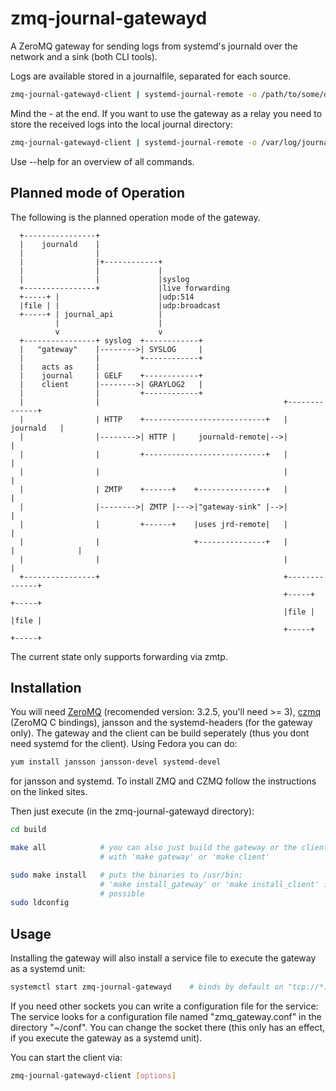 zmq-journal-gatewayd
====================

A ZeroMQ gateway for sending logs from systemd's journald over the network and a sink (both CLI tools).

Logs are available stored in a journalfile, separated for each source.

```bash
zmq-journal-gatewayd-client | systemd-journal-remote -o /path/to/some/dir/ -
```
Mind the - at the end.
If you want to use the gateway as a relay you need to store the received logs into the local journal directory:
```bash
zmq-journal-gatewayd-client | systemd-journal-remote -o /var/log/journal/[machine-id]
```

Use --help for an overview of all commands.

Planned mode of Operation
-----------------
The following is the planned operation mode of the gateway.

      +----------------+
      |    journald    |
      |                |
      |                |+------------+
      |                |             |
      |                |             |syslog
      +----------------+             |live forwarding
      +-----+ |                      |udp:514
      |file | |                      |udp:broadcast
      +-----+ | journal_api          |
              |                      |
              v                      v
      +----------------+ syslog  +------------+
      |   "gateway"    |-------->| SYSLOG     |
      |                |         +------------+
      |    acts as     |
      |    journal     | GELF    +------------+
      |    client      |-------->| GRAYLOG2   |
      |                |         +------------+
      |                |                                         +--------------+
      |                | HTTP    +---------------------------+   |   journald   |
      |                |-------->| HTTP |     journald-remote|-->|              |
      |                |         +---------------------------+   |              |
      |                |                                         |              |
      |                | ZMTP    +------+    +---------------+   |              |
      |                |-------->| ZMTP |--->|"gateway-sink" |-->|              |
      |                |         +------+    |uses jrd-remote|   |              |
      |                |                     +---------------+   |              |              |
      |                |                                         |              |
      +----------------+                                         +--------------+
                                                                 +-----+  +-----+
                                                                 |file |  |file |
                                                                 +-----+  +-----+
The current state only supports forwarding via zmtp.

Installation
------------

You will need [ZeroMQ](http://zeromq.org/intro:get-the-software) (recomended version: 3.2.5, you'll need >= 3), [czmq](https://github.com/zeromq/czmq#toc3-71)  (ZeroMQ C bindings), jansson and the systemd-headers (for the gateway only). The gateway and the client can be build seperately (thus you dont need systemd for the client). Using Fedora you can do:

```bash
yum install jansson jansson-devel systemd-devel
```

for jansson and systemd. To install ZMQ and CZMQ follow the instructions on  the linked sites.


Then just execute (in the zmq-journal-gatewayd directory):

```bash
cd build

make all	        # you can also just build the gateway or the client 
                	# with 'make gateway' or 'make client' 

sudo make install	# puts the binaries to /usr/bin; 
               		# 'make install_gateway' or 'make install_client' is also
                	# possible
sudo ldconfig
```

Usage
-----

Installing the gateway will also install a service file to execute the gateway as a systemd unit:

```bash
systemctl start zmq-journal-gatewayd    # binds by default on "tcp://*:5555"
```

If you need other sockets you can write a configuration file for the service:
The service looks for a configuration file named "zmq_gateway.conf" in the directory "~/conf". You can change the socket there (this only has an effect, if you execute the gateway as a systemd unit).


You can start the client via:
```bash
zmq-journal-gatewayd-client [options]
```
